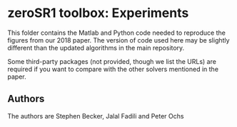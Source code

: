 # zeroSR1 toolbox: Experiments


This folder contains the Matlab and Python code needed to reproduce the figures from our 2018 paper.
The version of code used here may be slightly different than the updated algorithms in the main repository.

Some third-party packages (not provided, though we list the URLs) are required if you want to compare with the other solvers mentioned in the paper.
## Authors
The authors are Stephen Becker, Jalal Fadili and Peter Ochs

